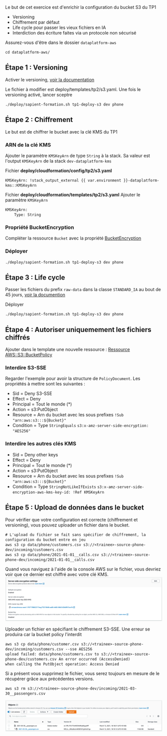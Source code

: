 
Le but de cet exercice est d'enrichir la configuration du bucket S3 du TP1
* Versioning
* Chiffrement par défaut
* Life cycle pour passer les vieux fichiers en IA 
* Interdiction des écriture faites via un protocole non sécurisé


Assurez-vous d'être dans le dossier `dataplatform-aws` 
```shell
cd dataplatform-aws/
```

## Étape 1 : Versioning
Activer le versioning, [voir la documentation](https://docs.aws.amazon.com/AWSCloudFormation/latest/UserGuide/aws-properties-s3-bucket.html#cfn-s3-bucket-versioning)

Le fichier à modifier est deploy/templates/tp2/s3.yaml. Une fois le versioning activé, lancer sceptre
 
```shell
./deploy/sapient-formation.sh tp1-deploy-s3 dev phone
```

## Étape 2 : Chiffrement
Le but est de chiffrer le bucket avec la clé KMS du TP1

### ARN de la clé KMS
Ajouter le paramètre `KMSKeyArn` de type `String` à la stack. Sa valeur est l'output `KMSKeyArn` de la stack `dev-dataplatform-kms`

Fichier **deploy/cloudformation/config/tp2/s3.yaml**
```
KMSKeyArn: !stack_output_external {{ var.environment }}-dataplatform-kms::KMSKeyArn
``` 

Fichier **deploy/cloudformation/templates/tp2/s3.yaml**
Ajouter le paramètre `KMSKeyArn`
```
KMSKeyArn:
    Type: String
```

### Propriété BucketEncryption
Compléter la ressource `Bucket` avec la propriété [BucketEncryption](https://docs.aws.amazon.com/AWSCloudFormation/latest/UserGuide/aws-properties-s3-bucket.html#cfn-s3-bucket-bucketencryption)

### Déployer
```
./deploy/sapient-formation.sh tp1-deploy-s3 dev phone
```

## Étape 3 : Life cycle
Passer les fichiers du prefix `raw-data` dans la classe `STANDARD_IA` au bout de 45 jours,
[voir la documention](https://docs.aws.amazon.com/AWSCloudFormation/latest/UserGuide/aws-properties-s3-bucket.html#cfn-s3-bucket-lifecycleconfig)

Déployer
```
./deploy/sapient-formation.sh tp1-deploy-s3 dev phone
```

## Étape 4 : Autoriser uniquemement les fichiers chiffrés
Ajouter dans le template une nouvelle ressource : [Ressource AWS::S3::BucketPolicy](https://docs.aws.amazon.com/AWSCloudFormation/latest/UserGuide/aws-properties-s3-policy.html)

### Interdire S3-SSE
Regarder l'exemple pour avoir la structure de `PolicyDocument`. Les propriétés à mettre sont les suivantes :
* Sid = Deny S3-SSE
* Effect = Deny
* Principal = Tout le monde (*)
* Action = s3:PutObject
* Resource = Arn du bucket avec les sous prefixes `!Sub "arn:aws:s3:::${Bucket}"`
* Condition = Type `StringEquals` `s3:x-amz-server-side-encryption: "AES256"`

### Interdire les autres clés KMS
* Sid = Deny other keys
* Effect = Deny
* Principal = Tout le monde (*)
* Action = s3:PutObject
* Resource = Arn du bucket avec les sous prefixes `!Sub "arn:aws:s3:::${Bucket}"`
* Condition = Type `StringNotLikeIfExists` `s3:x-amz-server-side-encryption-aws-kms-key-id: !Ref KMSKeyArn`


## Étape 5 : Upload de données dans le bucket

Pour vérifier que votre configuration est correcte (chiffrement et versioning), vous pouvez uploader un fichier dans le bucket.

```shell
# L'upload du fichier se fait sans spécifier de chiffrement, la configuration du bucket entre en jeu
aws s3 cp data/phone/customers.csv s3://<trainee>-source-phone-dev/incoming/customers.csv
aws s3 cp data/phone/2021-01-01__calls.csv s3://<trainee>-source-phone-dev/incoming/2021-01-01__calls.csv
```

Quand vous naviguez à l'aide de la console AWS sur le fichier, vous devriez voir que ce dernier est chiffré avec votre clé KMS.
![KMS](./documentation/tp2/kms.png "KMS")

Uploader un fichier en spécifiant le chiffrement S3-SSE. Une erreur se produira car la bucket policy l'interdit
```
aws s3 cp data/phone/customer.csv s3://<trainee>-source-phone-dev/incoming/customers.csv --sse AES256
upload failed: data/phone/customers.csv to s3://<trainee>-source-phone-dev/customers.csv An error occurred (AccessDenied) 
when calling the PutObject operation: Access Denied
```


Si a présent vous supprimez le fichier, vous serez toujours en mesure de le récupérer grâce aux précédentes versions.
```shell
aws s3 rm s3://<trainee>-source-phone-dev/incoming/2021-03-30__passengers.csv
```
![Version](./documentation/tp2/s3-delete.png "Version")


